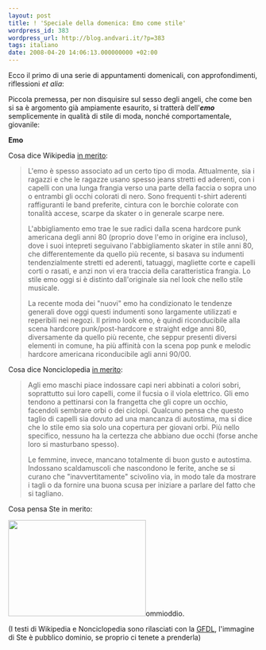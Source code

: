 ```yaml
---
layout: post
title: ! 'Speciale della domenica: Emo come stile'
wordpress_id: 383
wordpress_url: http://blog.andvari.it/?p=383
tags: italiano
date: 2008-04-20 14:06:13.000000000 +02:00
---
```

Ecco il primo di una serie di appuntamenti domenicali, con approfondimenti, riflessioni <em>et alia</em>:

Piccola premessa, per non disquisire sul sesso degli angeli, che come ben si sa è argomento già ampiamente esaurito, si tratterà dell'<strong><em>emo </em></strong>semplicemente in qualità di stile di moda, nonché comportamentale, giovanile:

<strong>Emo</strong>

Cosa dice Wikipedia <a href="http://it.wikipedia.org/wiki/Emo">in merito</a>:
<blockquote>L'emo è spesso associato ad un certo tipo di moda. Attualmente, sia i ragazzi e che le ragazze usano spesso <span class="mw-redirect">jeans</span> stretti ed aderenti, con i capelli con una lunga frangia verso una parte della faccia o sopra uno o entrambi gli occhi colorati di nero. Sono frequenti t-shirt aderenti raffiguranti le band preferite, cintura con le borchie colorate con tonalità accese, scarpe da skater o in generale scarpe nere.

L'abbigliamento emo trae le sue radici dalla scena hardcore punk americana degli anni 80 (proprio dove l'emo in origine era incluso), dove i suoi intepreti seguivano l'abbigliamento skater in stile anni 80, che differentemente da quello più recente, si basava su indumenti tendenzialmente stretti ed aderenti, tatuaggi, magliette corte e capelli corti o rasati, e anzi non vi era traccia della caratteristica frangia. Lo stile emo oggi si è distinto dall'originale sia nel look che nello stile musicale.

La recente moda dei "nuovi" emo ha condizionato le tendenze generali dove oggi questi indumenti sono largamente utilizzati e reperibili nei negozi. Il primo look emo, è quindi riconducibile alla scena hardcore punk/post-hardcore e straight edge anni 80, diversamente da quello più recente, che seppur presenti diversi elementi in comune, ha più affinità con la scena pop punk e melodic hardcore americana riconducibile agli anni 90/00.</blockquote>
Cosa dice Nonciclopedia <a href="http://nonciclopedia.wikia.com/wiki/Emo">in merito</a>:
<blockquote>Agli emo maschi piace indossare capi neri abbinati a colori sobri, soprattutto sui loro capelli, come il fucsia o il viola elettrico. Gli emo tendono a pettinarsi con la frangetta che gli copre un occhio, facendoli sembrare orbi o dei ciclopi. Qualcuno pensa che questo taglio di capelli sia dovuto ad una mancanza di autostima, ma si dice che lo stile emo sia solo una copertura per giovani orbi. Più nello specifico, nessuno ha la certezza che abbiano due occhi (forse anche loro si masturbano spesso).

Le femmine, invece, mancano totalmente di buon gusto e autostima.
Indossano scaldamuscoli che nascondono le ferite, anche se si curano che "inavvertitamente" scivolino via, in modo tale da mostrare i tagli o da fornire una buona scusa per iniziare a parlare del fatto che si tagliano.</blockquote>
Cosa pensa Ste in merito:

<img src="http://www.andvari.it/docs/blog_files/emo_by_Ste.gif" alt="" width="277" height="193" />ommioddio.

(I testi di Wikipedia e Nonciclopedia sono rilasciati con la <a href="http://it.wikipedia.org/wiki/GNU_Free_Documentation_License">GFDL</a>, l'immagine di Ste è pubblico dominio, se proprio ci tenete a prenderla)

